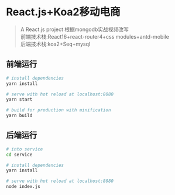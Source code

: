 # React.js+Koa2移动电商

> A React.js project 根据mongodb实战视频改写<br/>
> 前端技术栈:React16+react-router4+css modules+antd-mobile<br>
> 后端技术栈:koa2+Seq+mysql<br>
## 前端运行

``` bash
# install dependencies
yarn install

# serve with hot reload at localhost:8080
yarn start

# build for production with minification
yarn build
```

## 后端运行
``` bash
# into service
cd service

# install dependencies
yarn install

# serve with hot reload at localhost:8080
node index.js

```

